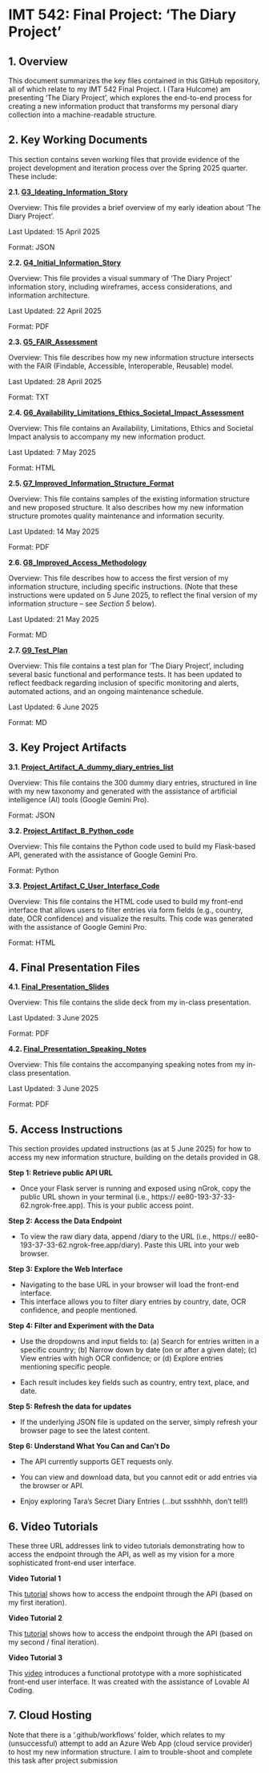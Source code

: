 # **IMT 542: Final Project: ‘The Diary Project’**

## **1. Overview**

This document summarizes the key files contained in this GitHub repository, all of which relate to my IMT 542 Final Project. I (Tara Hulcome) am presenting ‘The Diary Project’, which explores the end-to-end process for creating a new information product that transforms my personal diary collection into a machine-readable structure.

## **2. Key Working Documents**

This section contains seven working files that provide evidence of the project development and iteration process over the Spring 2025 quarter. These include:

**2.1. [G3_Ideating_Information_Story](2.1_G3_Ideating_Information_Story.json)**

Overview: This file provides a brief overview of my early ideation about ‘The Diary Project’.

Last Updated: 15 April 2025

Format: JSON

**2.2. [G4_Initial_Information_Story](2.2_G4_Initial_Information_Story.pdf)**

Overview: This file provides a visual summary of ‘The Diary Project’ information story, including wireframes, access considerations, and information architecture.

Last Updated: 22 April 2025

Format: PDF

**2.3. [G5_FAIR_Assessment](2.3_G5_FAIR_Assessment.txt)**

Overview: This file describes how my new information structure intersects with the FAIR (Findable, Accessible, Interoperable, Reusable) model. 

Last Updated: 28 April 2025

Format: TXT

**2.4. [G6_Availability_Limitations_Ethics_Societal_Impact_Assessment](2.4_G6_Availability_Limitations_Ethics_Societal_Impact_Assessment.html)**

Overview: This file contains an Availability, Limitations, Ethics and Societal Impact analysis to accompany my new information product.

Last Updated: 7 May 2025

Format: HTML

**2.5. [G7_Improved_Information_Structure_Format](2.5_G7_Improved_Information_Structure_Format.pdf)**

Overview: This file contains samples of the existing information structure and new proposed structure. It also describes how my new information structure promotes quality maintenance and information security.

Last Updated: 14 May 2025

Format: PDF

**2.6. [G8_Improved_Access_Methodology](2.6_G8_Improved_Access_Methodology.md)**

Overview: This file describes how to access the first version of my information structure, including specific instructions. (Note that these instructions were updated on 5 June 2025, to reflect the final version of my information structure – see *Section 5* below).

Last Updated: 21 May 2025

Format: MD

**2.7. [G9_Test_Plan](2.7_G9_Test_Plan.md)**

Overview: This file contains a test plan for ‘The Diary Project’, including several basic functional and performance tests. It has been updated to reflect feedback regarding inclusion of specific monitoring and alerts, automated actions, and an ongoing maintenance schedule.

Last Updated: 6 June 2025

Format: MD

## **3. Key Project Artifacts**

**3.1. [Project_Artifact_A_dummy_diary_entries_list](3.1_Project_Artifact_A_dummy_diary_entries_list.json)**

Overview: This file contains the 300 dummy diary entries, structured in line with my new taxonomy and generated with the assistance of artificial intelligence (AI) tools (Google Gemini Pro).

Format: JSON

**3.2. [Project_Artifact_B_Python_code](3.2_Project_Artifact_B_Python_code.py)**

Overview: This file contains the Python code used to build my Flask-based API, generated with the assistance of Google Gemini Pro.

Format: Python

**3.3. [Project_Artifact_C_User_Interface_Code](3.3_Project_Artifact_C_User_Interface_Code.html)**

Overview: This file contains the HTML code used to build my front-end interface that allows users to filter entries via form fields (e.g., country, date, OCR confidence) and visualize the results. This code was generated with the assistance of Google Gemini Pro.

Format: HTML

## **4. Final Presentation Files**

**4.1. [Final_Presentation_Slides](4.1_FINAL_Presentation_Slides.pdf)**

Overview: This file contains the slide deck from my in-class presentation.

Last Updated: 3 June 2025

Format: PDF

**4.2. [Final_Presentation_Speaking_Notes](4.2_FINAL_Presentation_Speaking_Notes.pdf)**

Overview: This file contains the accompanying speaking notes from my in-class presentation.

Last Updated: 3 June 2025

Format: PDF

## **5. Access Instructions**

This section provides updated instructions (as at 5 June 2025) for how to access my new information structure, building on the details provided in G8.

**Step 1: Retrieve public API URL**

-	Once your Flask server is running and exposed using nGrok, copy the public URL shown in your terminal (i.e., https:// ee80-193-37-33-62.ngrok-free.app). This is your public access point.

**Step 2: Access the Data Endpoint**

-	To view the raw diary data, append /diary to the URL (i.e., https:// ee80-193-37-33-62.ngrok-free.app/diary). Paste this URL into your web browser.

**Step 3: Explore the Web Interface**

-	Navigating to the base URL in your browser will load the front-end interface.
-	This interface allows you to filter diary entries by country, date, OCR confidence, and people mentioned.

**Step 4: Filter and Experiment with the Data**

-	Use the dropdowns and input fields to: (a) Search for entries written in a specific country; (b) Narrow down by date (on or after a given date); (c) View entries with high OCR confidence; or (d) Explore entries mentioning specific people.

-	Each result includes key fields such as country, entry text, place, and date.

**Step 5: Refresh the data for updates**

-	If the underlying JSON file is updated on the server, simply refresh your browser page to see the latest content.

**Step 6: Understand What You Can and Can’t Do**

-	The API currently supports GET requests only.

-	You can view and download data, but you cannot edit or add entries via the browser or API.

-	Enjoy exploring Tara’s Secret Diary Entries (…but ssshhhh, don’t tell!)

## **6. Video Tutorials**

These three URL addresses link to video tutorials demonstrating how to access the endpoint through the API, as well as my vision for a more sophisticated front-end user interface.

**Video Tutorial 1**

This [tutorial](https://drive.google.com/file/d/1IUZbwNhP5qxJoJdUMVOUZTbvMxPJDPpN/view?usp=drive_link) shows how to access the endpoint through the API (based on my first iteration).

**Video Tutorial 2**

This [tutorial](https://drive.google.com/file/d/1atG-FTf1D-8lUEU5Y6pxdSNwruLZyQa1/view?usp=drive_link) shows how to access the endpoint through the API (based on my second / final iteration).

**Video Tutorial 3**

This [video](https://drive.google.com/file/d/1eOnymmoOeDxR3uE3jtpK3FJyqFwFfOqY/view?usp=sharing) introduces a functional prototype with a more sophisticated front-end user interface. It was created with the assistance of Lovable AI Coding.

## **7. Cloud Hosting**

Note that there is a ‘.github/workflows’ folder, which relates to my (unsuccessful) attempt to add an Azure Web App (cloud service provider) to host my new information structure. I aim to trouble-shoot and complete this task after project submission
